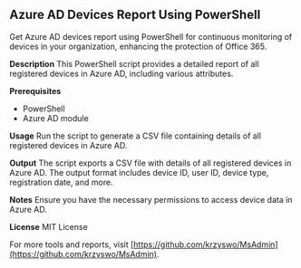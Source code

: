 ## Azure AD Devices Report Using PowerShell
Get Azure AD devices report using PowerShell for continuous monitoring of devices in your organization, enhancing the protection of Office 365.

**Description**
This PowerShell script provides a detailed report of all registered devices in Azure AD, including various attributes.

**Prerequisites**
- PowerShell
- Azure AD module

**Usage**
Run the script to generate a CSV file containing details of all registered devices in Azure AD.

**Output**
The script exports a CSV file with details of all registered devices in Azure AD. The output format includes device ID, user ID, device type, registration date, and more.

**Notes**
Ensure you have the necessary permissions to access device data in Azure AD.

**License**
MIT License

For more tools and reports, visit [https://github.com/krzyswo/MsAdmin](https://github.com/krzyswo/MsAdmin).